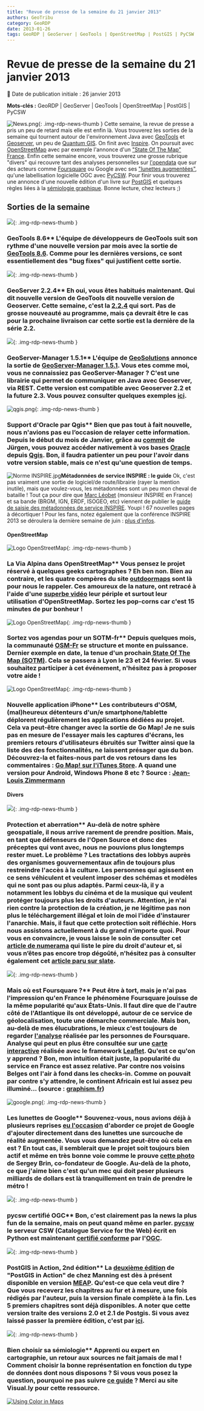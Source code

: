 ```yaml
---
title: "Revue de presse de la semaine du 21 janvier 2013"
authors: GeoTribu
category: GeoRDP
date: 2013-01-26
tags: GeoRDP | GeoServer | GeoTools | OpenStreetMap | PostGIS | PyCSW
---
```


# Revue de presse de la semaine du 21 janvier 2013


:calendar: Date de publication initiale : 26 janvier 2013

**Mots-clés :** GeoRDP | GeoServer | GeoTools | OpenStreetMap | PostGIS | PyCSW


![News.png](https://cdn.geotribu.fr/images/internal/icons-rdp-news/news.png){: .img-rdp-news-thumb }
 Cette semaine, la revue de presse a pris un peu de retard mais elle est enfin là. Vous trouverez les sorties de la semaine qui tournent autour de l'environnement Java avec [GeoTools](#geotools) et [Geoserver](#geoserver), un peu de [Quantum GIS](#qgis). On finit avec [Inspire](#inspire). On poursuit avec [OpenStreetMap](#osm) avec par exemple l'annonce d'un ["State Of The Map" France](#sotmfr). Enfin cette semaine encore, vous trouverez une grosse rubrique "divers" qui recouvre tant des analyses personnelles sur [l'opendata](#opendata) que sur des acteurs comme [Foursquare](#foursquare) ou Google avec ses ["lunettes augmentées"](#lunettes), qu'une labellisation logicielle OGC avec [PyCSW](#pycsw). Pour finir vous trouverez une annonce d'une nouvelle édition d'un livre sur [PostGIS](#postgis) et quelques règles liées à la [sémiologie graphique](#semiologie). Bonne lecture, chez lecteurs ;)



## Sorties de la semaine

 ![](http://www.geotribu.net/sites/default/files/Tuto/img/Blog/geotools.png){: .img-rdp-news-thumb }

### GeoTools 8.6** L'équipe de développeurs de GeoTools suit son rythme d'une nouvelle version par mois avec la sortie de [GeoTools 8.6](http://geotoolsnews.blogspot.com/2013/01/geotools-86-released.html). Comme pour les dernières versions, ce sont essentiellement des "bug fixes" qui justifient cette sortie.



 ![](http://www.geotribu.net/sites/default/files/Tuto/img/Blog/geoserver.png){: .img-rdp-news-thumb }

### GeoServer 2.2.4** Eh oui, vous êtes habitués maintenant. Qui dit nouvelle version de GeoTools dit nouvelle version de Geoserver. Cette semaine, c'est la [2.2.4](http://blog.geoserver.org/2013/01/23/geoserver-2-2-4-released/) qui sort. Pas de grosse nouveauté au programme, mais ça devrait être le cas pour la prochaine livraison car cette sortie est la dernière de la série 2.2.



 ![](http://www.geotribu.net/sites/default/files/Tuto/img/Blog/geoserver.png){: .img-rdp-news-thumb }

### GeoServer-Manager 1.5.1** L'équipe de [GeoSolutions](http://www.geo-solutions.it/) annonce la sortie de [GeoServer-Manager 1.5.1](http://geo-solutions.blogspot.com/2013/01/gs-manager-1.5.1.html). Vous etes comme moi, vous ne connaissiez pas GeoServer-Manager ? C'est une librairie qui permet de communiquer en Java avec Geoserver, via REST. Cette version est compatible avec Geoserver 2.2 et la future 2.3. Vous pouvez consulter quelques exemples [ici](https://github.com/geosolutions-it/geoserver-manager/wiki/Examples).



 ![qgis.png](/sites/default/files/Tuto/img/Blog/qgis/qgis.png){: .img-rdp-news-thumb }

### Support d'Oracle par Qgis** Bien que pas tout à fait nouvelle, nous n'avions pas eu l’occasion de relayer cette information. Depuis le début du mois de Janvier, grâce au [commit](https://github.com/qgis/Quantum-GIS/commit/2fc799b98c56d988f90b67c4bbfd2c0de23b6150) de Jürgen, vous pouvez accéder nativement à vos bases [Oracle](http://www.oracle.com/us/products/database/options/spatial/overview/index.html) depuis [Qgis](http://www.qgis.org/). Bon, il faudra patienter un peu pour l'avoir dans votre version stable, mais ce n'est qu'une question de temps.



 ![Norme INSPIRE.jpg](/sites/default/files/Tuto/img/Blog/divers/logo.jpg)**Métadonnées de service INSPIRE : le guide** Ok, c'est pas vraiment une sortie de logiciel/de route/librairie (rayer la mention inutile), mais que voulez-vous, les métadonnées sont un peu mon cheval de bataille ! Tout ça pour dire que [Marc Léobet](http://georezo.net/blog/inspire/) (monsieur INSPIRE en France) et sa bande (BRGM, IGN, ERDF, ISOGEO, etc) viennent de publier le [guide de saisie des métadonnées de service INSPIRE](http://georezo.net/blog/inspire/2013/01/25/publication-du-guide-de-saisie-des-metadonnees-de-service-inspire/). Youpi ! 67 nouvelles pages à décortiquer ! Pour les fans, notez également que la conférence INSPIRE 2013 se déroulera la dernière semaine de juin : [plus d'infos](http://inspire.ign.fr/actualites/conference-inspire-2013).



#### OpenStreetMap

 ![Logo OpenStreetMap](/sites/default/files/Tuto/img/Blog/OSM/200px-Openstreetmap_logo.svg_.png){: .img-rdp-news-thumb }

### La Via Alpina dans OpenStreetMap** Vous pensez le projet <OpenStreetMap> réservé à quelques geeks cartographes ? Eh ben non. Bien au contraire, et les quatre compères du site [outdoormaps](http://www.outdoormaps.org/) sont là pour nous le rappeler. Ces amoureux de la nature, ont retracé à l'aide d'une [superbe vidéo](http://www.youtube.com/watch?v=JfpbW9Q0W4U) leur périple et surtout leur utilisation d'OpenStreetMap. Sortez les pop-corns car c'est 15 minutes de pur bonheur !





 ![Logo OpenStreetMap](/sites/default/files/Tuto/img/Blog/OSM/200px-Openstreetmap_logo.svg_.png){: .img-rdp-news-thumb }

### Sortez vos agendas pour un SOTM-fr** Depuis quelques mois, la communauté [OSM-Fr](http://openstreetmap.fr/) se structure et monte en puissance. Dernier exemple en date, la tenue d'un prochain[ State Of The Map (SOTM)](http://openstreetmap.fr/sotmfr2013). Cela se passera à Lyon le 23 et 24 février. Si vous souhaitez participer à cet événement, n'hésitez pas à proposer votre aide !



 ![Logo OpenStreetMap](/sites/default/files/Tuto/img/Blog/OSM/200px-Openstreetmap_logo.svg_.png){: .img-rdp-news-thumb }

### Nouvelle application iPhone** Les contributeurs d'OSM, (mal)heureux détenteurs d'un/e smartphone/tablette déplorent régulièrement les applications dédiées au projet. Cela va peut-être changer avec la sortie de Go Map! Je ne suis pas en mesure de l'essayer mais les captures d'écrans, les premiers retours d'utilisateurs ébruités sur Twitter ainsi que la liste des des fonctionnalités, ne laissent présager que du bon. Découvrez-la et faites-nous part de vos retours dans les commentaires : [Go Map! sur l'iTunes Store](https://itunes.apple.com/fr/app/go-map!!/id592990211?mt=8). A quand une version pour Android, Windows Phone 8 etc ? Source : [Jean-Louis Zimmermann](https://twitter.com/JLZIMMERMANN/status/294856900099600384%20)



#### Divers

 ![](https://cdn.geotribu.fr/images/internal/icons-rdp-news/world.png){: .img-rdp-news-thumb }

### Protection et aberration** Au-delà de notre sphère geospatiale, il nous arrive rarement de prendre position. Mais, en tant que défenseurs de l'Open Source et donc des préceptes qui vont avec, nous ne pouvions plus longtemps rester muet. Le problème ? Les tractations des lobbys auprès des organismes gouvernementaux afin de toujours plus restreindre l'accès à la culture. Les personnes qui agissent en ce sens véhiculent et veulent imposer des schémas et modèles qui ne sont pas ou plus adaptés. Parmi ceux-là, il y a notamment les lobbys du cinéma et de la musique qui veulent protéger toujours plus les droits d'auteurs. Attention, je n'ai rien contre la protection de la création, je ne légitime pas non plus le téléchargement illégal et loin de moi l'idée d'instaurer l'anarchie. Mais, il faut que cette protection soit réfléchie. Hors nous assistons actuellement à du grand n'importe quoi. Pour vous en convaincre, je vous laisse le soin de consulter cet [article de numerama](http://www.numerama.com/magazine/24636-le-pire-du-droit-d-auteur-en-2012-worst-of-copyrightmadness.html) qui liste le pire du droit d'auteur et, si vous n’êtes pas encore trop dégoûté, n'hésitez pas à consulter également cet [article paru sur slate](http://www.slate.fr/lien/67399/martin-luther-king-i-have-a-dream-piratage-copyright).



 ![](https://cdn.geotribu.fr/images/internal/icons-rdp-news/world.png){: .img-rdp-news-thumb }

### Mais où est Foursquare ?** Peut être à tort, mais je n'ai pas l'impression qu'en France le phénomène Foursquare jouisse de la même popularité qu'aux États-Unis. Il faut dire que de l'autre côté de l'Atlantique ils ont développé, autour de ce service de géolocalisation, toute une démarche commerciale. Mais bon, au-delà de mes élucubrations, le mieux c'est toujours de regarder [l'analyse](http://blog.foursquare.com/2013/01/17/what-the-last-500000000-check-ins-look-like-and-what-they-show-about-the-future-of-foursquare/) réalisée par les personnes de Foursquare. Analyse qui peut en plus être consultée sur une [carte interactive](https://foursquare.com/infographics/500million) réalisée avec le framework [Leaflet](http://leafletjs.com/). Qu'est ce qu'on y apprend ? Bon, mon intuition était juste, la popularité du service en France est assez relative. Par contre nos voisins Belges ont l'air à fond dans les checks-in. Comme on pouvait par contre s'y attendre, le continent Africain est lui assez peu illuminé... (source : [graphism.fr](http://graphism.fr/le-jour-foursquare-dvoile-ses-dessous-dau-dessus))



 ![google.png](/sites/default/files/Tuto/img/Blog/google.png){: .img-rdp-news-thumb }

### Les lunettes de Google** Souvenez-vous, nous avions déjà à plusieurs reprises [eu l'occasion](http://geotribu.net/node/506#news31) d'aborder ce projet de Google d'ajouter directement dans des lunettes une surcouche de réalité augmentée. Vous vous demandez peut-être où cela en est ? En tout cas, il semblerait que le projet soit toujours bien actif et même en très bonne voie comme le prouve [cette photo](http://www.telegraph.co.uk/technology/google/9816117/Sergey-Brin-wears-Google-Glass-on-New-York-subway.html) de Sergey Brin, co-fondateur de Google. Au-delà de la photo, ce que j'aime bien c'est qu'un mec qui doit peser plusieurs milliards de dollars est là tranquillement en train de prendre le métro !



 ![](http://www.geotribu.net/sites/default/files/Tuto/img/Blog/ogc2.png){: .img-rdp-news-thumb }

### pycsw certifié OGC** Bon, c'est clairement pas la news la plus fun de la semaine, mais on peut quand même en parler. [pycsw](http://pycsw.org/) le serveur CSW (Catalogue Service for the Web) écrit en Python est maintenant [certifié conforme](http://www.osgeo.org/node/1334) par l'[OGC](http://www.opengeospatial.org/).



 ![](http://www.geotribu.net/sites/default/files/Tuto/img/Blog/divers/out_med.png){: .img-rdp-news-thumb }

### PostGIS in Action, 2nd édition** La [deuxième édition](http://www.manning.com/obe2/) de "PostGIS in Action" de chez Manning est dès à présent disponible en version [MEAP](http://www.manning.com/about/meap.html). Qu'est-ce que cela veut dire ? Que vous receverz les chapitres au fur et à mesure, une fois rédigés par l'auteur, puis la version finale complète à la fin. Les 5 premiers chapitres sont déjà disponibles. A noter que cette version traite des versions 2.0 et 2.1 de Postgis. Si vous avez laissé passer la première édition, c'est par [ici](http://www.manning.com/obe/).



 ![](https://cdn.geotribu.fr/images/internal/icons-rdp-news/world.png){: .img-rdp-news-thumb }

### Bien choisir sa sémiologie** Apprenti ou expert en cartographie, un retour aux sources ne fait jamais de mal ! Comment choisir la bonne représentation en fonction du type de données dont nous disposons ? Si vous vous posez la question, pourquoi ne pas suivre [ce guide](http://visual.ly/using-color-maps) ? Merci au site Visual.ly pour cette ressource.

 [![Using Color in Maps](http://thumbnails.visually.netdna-cdn.com/using-color-in-maps_50eef8021d920_w587.jpg)](http://visual.ly/using-color-maps)
